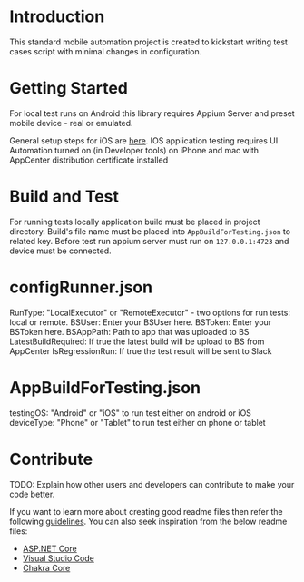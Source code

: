 # Introduction 
This standard mobile automation project is created to kickstart writing test cases script with minimal changes in configuration.

# Getting Started
For local test runs on Android this library requires Appium Server and preset mobile device - real or emulated.

General setup steps for iOS are [here](https://appium.io/docs/en/drivers/ios-xcuitest-real-devices/).
IOS application testing requires UI Automation turned on (in Developer tools) on iPhone and mac with AppCenter distribution certificate installed 

# Build and Test
For running tests locally application build must be placed in project directory. 
Build's file name must be placed into `AppBuildForTesting.json` to related key.
Before test run appium server must run on `127.0.0.1:4723` and device must be connected.

# configRunner.json
RunType: "LocalExecutor" or "RemoteExecutor" - two options for run tests: local or remote.
BSUser: Enter your BSUser here.
BSToken: Enter your BSToken here.
BSAppPath: Path to app that was uploaded to BS
LatestBuildRequired: If true the latest build will be upload to BS from AppCenter
IsRegressionRun: If true the test result will be sent to Slack

# AppBuildForTesting.json
testingOS: "Android" or "iOS" to run test either on android or iOS
deviceType: "Phone" or "Tablet" to run test either on phone or tablet

# Contribute
TODO: Explain how other users and developers can contribute to make your code better. 

If you want to learn more about creating good readme files then refer the following [guidelines](https://docs.microsoft.com/en-us/azure/devops/repos/git/create-a-readme?view=azure-devops). You can also seek inspiration from the below readme files:
- [ASP.NET Core](https://github.com/aspnet/Home)
- [Visual Studio Code](https://github.com/Microsoft/vscode)
- [Chakra Core](https://github.com/Microsoft/ChakraCore)